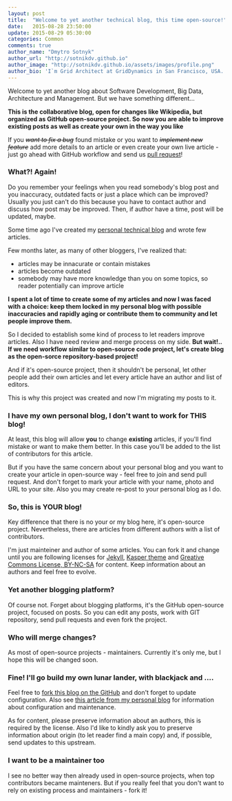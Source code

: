 ```yaml
---
layout: post
title:  "Welcome to yet another technical blog, this time open-source!"
date:   2015-08-28 23:50:00
update: 2015-08-29 05:30:00
categories: Common
comments: true
author_name: "Dmytro Sotnyk"
author_url: "http://sotnikdv.github.io"
author_image: "http://sotnikdv.github.io/assets/images/profile.png"
author_bio: 'I`m Grid Architect at GridDynamics in San Francisco, USA. You can find me also in <a href="http://plus.google.com/109421189749606131821">Google+</a> or <a href="https://www.linkedin.com/in/sotnikdv">LinkedIn</a>.'
---
```



Welcome to yet another blog about Software Development, Big Data, Architecture and Management. But we have something different...

**This is the collaborative blog, open for changes like Wikipedia, but organized as GitHub open-source project. So now you are able to improve existing posts as well as create your own in the way you like**

If you <S>_want to fix a bug_</S> found mistake or you want to <S>_implement new feature_</S> add more details to an article or even create your own live article - just go ahead with GitHub workflow and send us [pull request](https://help.github.com/articles/creating-a-pull-request/)!

### What?! Again!

Do you remember your feelings when you read somebody's blog post and you inaccuracy, outdated facts or just a place which can be improved? Usually you just can't do this because you have to contact author and discuss how post may be improved. Then, if author have a time, post will be updated, maybe.

Some time ago I've created my [personal technical blog](http://sotnikdv.github.io/common/2015/03/29/welcome.html) and wrote few articles. 

Few months later, as many of other bloggers, I've realized that:
  - articles may be innacurate or contain mistakes
  - articles become outdated
  - somebody may have more knowledge than you on some topics, so reader potentially can improve article

**I spent a lot of time to create some of my articles and now I was faced with a choice: keep them locked in my personal blog with possible inaccuracies and rapidly aging or contribute them to community and let people improve them.** 

So I decided to establish some kind of process to let readers improve articles. Also I have need review and merge process on my side. **But wait!.. If we need workflow similar to open-source code project, let's create blog as the open-sorce repository-based project!**

And if it's open-source project, then it shouldn't be personal, let other people add their own articles and let every article have an author and list of editors.

This is why this project was created and now I'm migrating my posts to it.

### I have my own personal blog, I don't want to work for THIS blog!

At least, this blog will allow **you** to change **existing** articles, if you'll find mistake or want to make them better. In this case you'll be added to the list of contributors for this article.

But if you have the same concern about your personal blog and you want to create your article in open-source way - feel free to join and send pull request. And don't forget to mark your article with your name, photo and URL to your site. Also you may create re-post to your personal blog as I do.

### So, this is YOUR blog!

Key difference that there is no your or my blog here, it's open-source project. Nevertheless, there are articles from different authors with a list of contributors.

I'm just mainteiner and author of some articles. You can fork it and change until you are following licenses for [Jekyll](http://jekyllrb.com/), [Kasper theme](https://github.com/rosario/kasper) and [Greative Commons License, BY-NC-SA](http://creativecommons.org/licenses/by-nc-sa/4.0/) for content. Keep information about an authors and feel free to evolve.

### Yet another blogging platform?

Of course not. Forget about blogging platforms, it's the GitHub open-source project, focused on posts. So you can edit any posts, work with GIT repository, send pull requests and even fork the project.

### Who will merge changes?

As most of open-source projects - maintainers. Currently it's only me, but I hope this will be changed soon.

### Fine! I'll go build my own lunar lander, with blackjack and ....

Feel free to [fork this blog on the GitHub](https://github.com/rndblog/rndblog.github.io) and don't forget to update configuration. Also see [this article from my personal blog](http://sotnikdv.github.io/common/beginners/2015/03/29/do-you-wanna-blog-too.html) for information about configuration and maintenance.

As for content, please preserve information about an authors, this is required by the license. Also I'd like to kindly ask you to preserve information about origin (to let reader find a main copy) and, if possible, send updates to this upstream.

### I want to be a maintainer too

I see no better way then already used in open-source projects, when top contributors became mainteners. But if you really feel that you don't want to rely on existing process and maintainers - fork it!

